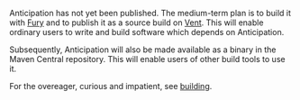Anticipation has not yet been published. The medium-term plan is to build it with
[Fury](https://github.com/propensive/fury) and to publish it as a source build
on [Vent](https://github.com/propensive/vent). This will enable ordinary users
to write and build software which depends on Anticipation.

Subsequently, Anticipation will also be made available as a binary in the Maven
Central repository. This will enable users of other build tools to use it.

For the overeager, curious and impatient, see [building](#building).



